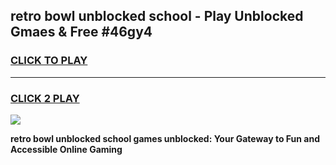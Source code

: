 
## retro bowl unblocked school - Play Unblocked Gmaes & Free #46gy4
<h3>
<a href="https://news.freeplayer.one?title=retro_bowl_unblocked_school&ref=03M">CLICK TO PLAY</a></h3>
<hr>

<h3>
<a href="https://news.freeplayer.one?title=retro_bowl_unblocked_school&ref=03M">CLICK 2 PLAY</a>
  
</h3>

<a href="https://news.freeplayer.one?title=retro_bowl_unblocked_school&ref=03M"><img src="https://clearcache.store/games.png"></a>


**retro bowl unblocked school games unblocked: Your Gateway to Fun and Accessible Online Gaming**

